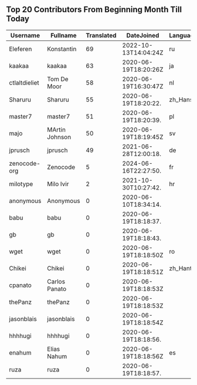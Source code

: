 ## Top 20 Contributors From Beginning Month Till Today ##
|Username|Fullname|Translated|DateJoined|Language|
|--------|--------|----------|----------|-------|
|Eleferen|Konstantin|69|2022-10-13T14:04:24Z|ru|
|kaakaa|kaakaa|63|2020-06-19T18:20:26Z|ja|
|ctlaltdieliet|Tom De Moor|58|2020-06-19T16:30:47Z|nl|
|Sharuru|Sharuru|55|2020-06-19T18:20:22.|zh_Hans|
|master7|master7|51|2020-06-19T18:20:39.|pl|
|majo|MArtin Johnson|50|2020-06-19T18:19:45Z|sv|
|jprusch|jprusch|49|2021-06-28T12:00:18.|de|
|zenocode-org|Zenocode|5|2024-06-16T22:27:50.|fr|
|milotype|Milo Ivir|2|2021-10-30T10:27:42.|hr|
|anonymous|Anonymous|0|2020-06-10T18:34:14.||
|babu|babu|0|2020-06-19T18:18:37.||
|gb|gb|0|2020-06-19T18:18:43.||
|wget|wget|0|2020-06-19T18:18:50Z|ro|
|Chikei|Chikei|0|2020-06-19T18:18:51Z|zh_Hant|
|cpanato|Carlos Panato|0|2020-06-19T18:18:53Z||
|thePanz|thePanz|0|2020-06-19T18:18:53Z||
|jasonblais|jasonblais|0|2020-06-19T18:18:54Z||
|hhhhugi|hhhhugi|0|2020-06-19T18:18:56.||
|enahum|Elias  Nahum|0|2020-06-19T18:18:56Z|es|
|ruza|ruza|0|2020-06-19T18:18:57.||
